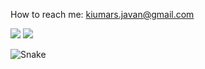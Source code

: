 How to reach me: kiumars.javan@gmail.com

<div class="row">
  <img src="https://github-readme-stats.vercel.app/api?username=kiumarsj&show_icons=true&theme=gotham">
  <img src="https://github-readme-stats.vercel.app/api/top-langs/?username=kiumarsj&layout=compact&langs_count=7&theme=cobalt"/>
</div>


![Snake](https://raw.githubusercontent.com/kiumarsj/kiumarsj/output/github-contribution-grid-snake.svg)
<!-- [![Kiumars's StackOverflow Profile](https://github-readme-stackoverflow.vercel.app/?userID=12769542&layout=compact)](https://stackoverflow.com/users/12769542/kiumars-javan) --!>
